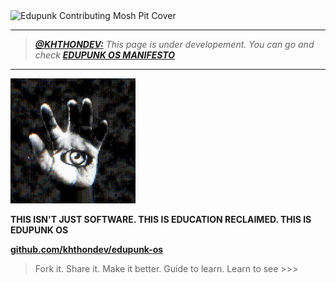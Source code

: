 <img src="../../assets/doc-images/edupunk-os-contributing@2x.png" srcset="../../assets/doc-images/edupunk-os-contributing@1x.png 1x, ../../assets/doc-images/edupunk-os-contributing@2x.png 2x" alt="Edupunk Contributing Mosh Pit Cover">

---

> _**[@KHTHONDEV:](https://github.com/khthondev)** This page is under developement. You can go and check **[EDUPUNK OS MANIFESTO](../main/MANIFESTO.md)**_

---

<img src="../../assets/doc-images/edupunk-os-hand-eye-logo.gif" width="200px">

**THIS ISN'T JUST SOFTWARE. THIS IS EDUCATION RECLAIMED. THIS IS EDUPUNK OS**

**[github.com/khthondev/edupunk-os](https://github.com/khthondev/edupunk-os)**

> Fork it. Share it. Make it better. Guide to learn. Learn to see >>>